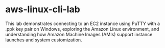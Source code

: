 # aws-linux-cli-lab
This lab demonstrates connecting to an EC2 instance using PuTTY with a .ppk key pair on Windows, exploring the Amazon Linux environment, and understanding how Amazon Machine Images (AMIs) support instance launches and system customization.
